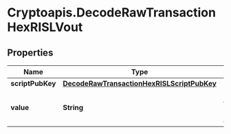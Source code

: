 # Cryptoapis.DecodeRawTransactionHexRISLVout

## Properties

Name | Type | Description | Notes
------------ | ------------- | ------------- | -------------
**scriptPubKey** | [**DecodeRawTransactionHexRISLScriptPubKey**](DecodeRawTransactionHexRISLScriptPubKey.md) |  | 
**value** | **String** | Represents the sent/received amount. | [optional] 


